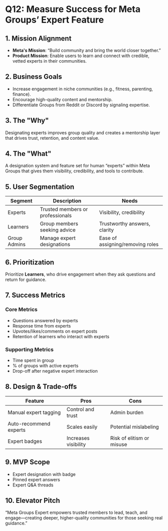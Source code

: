 # Q12: Measure Success for Meta Groups’ Expert Feature

## 1. Mission Alignment
- **Meta's Mission**: “Build community and bring the world closer together.”
- **Product Mission**: Enable users to learn and connect with credible, vetted experts in their communities.

## 2. Business Goals
- Increase engagement in niche communities (e.g., fitness, parenting, finance).
- Encourage high-quality content and mentorship.
- Differentiate Groups from Reddit or Discord by signaling expertise.

## 3. The "Why"
Designating experts improves group quality and creates a mentorship layer that drives trust, retention, and content value.

## 4. The "What"
A designation system and feature set for human “experts” within Meta Groups that gives them visibility, credibility, and tools to contribute.

## 5. User Segmentation

| Segment             | Description                          | Needs                             |
|---------------------|--------------------------------------|-----------------------------------|
| Experts             | Trusted members or professionals     | Visibility, credibility           |
| Learners            | Group members seeking advice         | Trustworthy answers, clarity      |
| Group Admins        | Manage expert designations           | Ease of assigning/removing roles  |

## 6. Prioritization
Prioritize **Learners**, who drive engagement when they ask questions and return for guidance.

## 7. Success Metrics

### Core Metrics
- Questions answered by experts
- Response time from experts
- Upvotes/likes/comments on expert posts
- Retention of learners who interact with experts

### Supporting Metrics
- Time spent in group
- % of groups with active experts
- Drop-off after negative expert interaction

## 8. Design & Trade-offs

| Feature              | Pros                                 | Cons                             |
|----------------------|---------------------------------------|----------------------------------|
| Manual expert tagging| Control and trust                    | Admin burden                     |
| Auto-recommend experts | Scales easily                      | Potential mislabeling            |
| Expert badges         | Increases visibility                 | Risk of elitism or misuse        |

## 9. MVP Scope
- Expert designation with badge
- Pinned expert answers
- Expert Q&A threads

## 10. Elevator Pitch
“Meta Groups Expert empowers trusted members to lead, teach, and engage—creating deeper, higher-quality communities for those seeking real guidance.”
